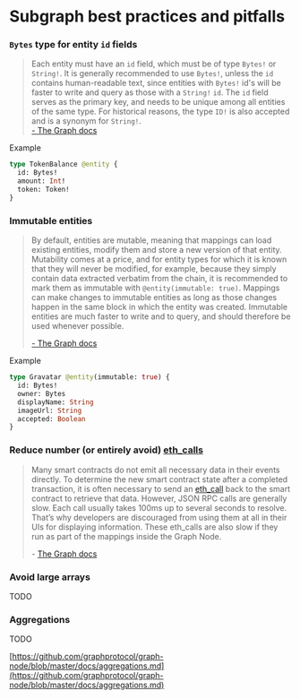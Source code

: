 # Subgraph best practices and pitfalls

### `Bytes` type for entity `id` fields

> Each entity must have an `id` field, which must be of type `Bytes!` or `String!`. It is generally recommended to use `Bytes!`, unless the `id` contains human-readable text, since entities with `Bytes!` id's will be faster to write and query as those with a `String!` `id`. The `id` field serves as the primary key, and needs to be unique among all entities of the same type. For historical reasons, the type `ID!` is also accepted and is a synonym for `String!`. \
> [- The Graph docs](https://thegraph.com/docs/en/developing/creating-a-subgraph/#optional-and-required-fields)

Example

```graphql
type TokenBalance @entity {
  id: Bytes!
  amount: Int!
  token: Token!
}
```

### Immutable entities

> By default, entities are mutable, meaning that mappings can load existing entities, modify them and store a new version of that entity. Mutability comes at a price, and for entity types for which it is known that they will never be modified, for example, because they simply contain data extracted verbatim from the chain, it is recommended to mark them as immutable with `@entity(immutable: true)`. Mappings can make changes to immutable entities as long as those changes happen in the same block in which the entity was created. Immutable entities are much faster to write and to query, and should therefore be used whenever possible.
>
> [- The Graph docs](https://thegraph.com/docs/en/developing/creating-a-subgraph/#optional-and-required-fields)

Example

```graphql
type Gravatar @entity(immutable: true) {
  id: Bytes!
  owner: Bytes
  displayName: String
  imageUrl: String
  accepted: Boolean
}
```

### Reduce number (or entirely avoid) [eth\_calls](https://ethereum.org/en/developers/docs/apis/json-rpc/#eth\_call)

> Many smart contracts do not emit all necessary data in their events directly. To determine the new smart contract state after a completed transaction, it is often necessary to send an [eth\_call](https://ethereum.org/en/developers/docs/apis/json-rpc/#eth\_call) back to the smart contract to retrieve that data. However, JSON RPC calls are generally slow. Each call usually takes 100ms up to several seconds to resolve. That’s why developers are discouraged from using them at all in their UIs for displaying information. These eth\_calls are also slow if they run as part of the mappings inside the Graph Node.
>
> \- [The Graph docs](https://thegraph.com/blog/improve-subgraph-performance-reduce-eth-calls/)

### Avoid large arrays

TODO

### Aggregations

TODO

[https://github.com/graphprotocol/graph-node/blob/master/docs/aggregations.md](https://github.com/graphprotocol/graph-node/blob/master/docs/aggregations.md)
